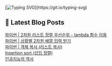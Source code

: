 [![Typing SVG](https://readme-typing-svg.demolab.com?font=Jersey+25&size=40&pause=1000&color=F7F7F7&background=52C7FFD1&center=true&vCenter=true&random=false&width=1000&height=100&lines=Hi+there!+%F0%9F%91%8B%F0%9F%8F%BB;I'm+Yaesol+Choi.)](https://git.io/typing-svg)

## 💌 Latest Blog Posts

<a href=https://yesolz.tistory.com/entry/%ED%8C%8C%EC%9D%B4%EC%8D%AC-2%EC%B0%A8%EC%9B%90-%EB%A6%AC%EC%8A%A4%ED%8A%B8-%EC%A0%95%EB%A0%AC-%EC%9A%B0%EC%84%A0%EC%88%9C%EC%9C%84-lambda-%ED%95%A8%EC%88%98-%EC%9D%B4%EC%9A%A9>파이썬 | 2차원 리스트 정렬 우선순위 - lambda 함수 이용</a></br><a href=https://yesolz.tistory.com/entry/%ED%8C%8C%EC%9D%B4%EC%8D%AC-%EC%83%81%ED%99%A9%EB%B3%84-2%EC%B0%A8%EC%9B%90-%EB%B0%B0%EC%97%B4-%EC%9E%85%EB%A0%A5-%EB%B0%9B%EA%B8%B0>파이썬 | 상황별 2차원 배열 입력 받기</a></br><a href=https://yesolz.tistory.com/entry/%ED%8C%8C%EC%9D%B4%EC%8D%AC-%EA%B0%9D%EC%B2%B4-%EB%B3%B5%EC%82%AC>파이썬 | 객체 복사 (리스트 복사)</a></br><a href=https://yesolz.tistory.com/entry/Insertion-sort-%EC%82%BD%EC%9E%85-%EC%A0%95%EB%A0%AC>Insertion sort (삽입 정렬)</a></br><a href=https://yesolz.tistory.com/entry/%EC%9D%B8%EA%B3%B5%EC%A7%80%EB%8A%A5%EC%9D%98-%EC%97%AD%EC%82%AC>인공지능의 역사</a></br>
